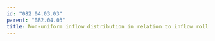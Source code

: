 ```yaml
---
id: "082.04.03.03"
parent: "082.04.03"
title: Non-uniform inflow distribution in relation to inflow roll
---
```

